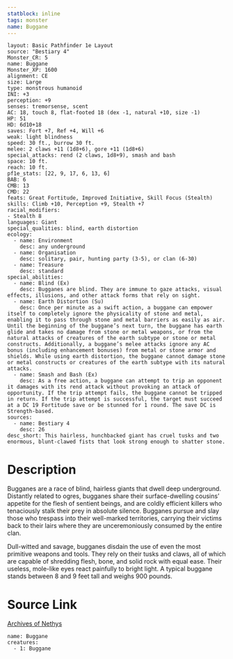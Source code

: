 ```yaml
---
statblock: inline
tags: monster
name: Buggane
---
```

```statblock
layout: Basic Pathfinder 1e Layout
source: "Bestiary 4"
Monster_CR: 5
name: Buggane
Monster_XP: 1600
alignment: CE
size: Large
type: monstrous humanoid
INI: +3
perception: +9
senses: tremorsense, scent
AC: 18, touch 8, flat-footed 18 (dex -1, natural +10, size -1)
HP: 51
HD: 6d10+18
saves: Fort +7, Ref +4, Will +6
weak: light blindness
speed: 30 ft., burrow 30 ft.
melee: 2 claws +11 (1d8+6), gore +11 (1d8+6)
special_attacks: rend (2 claws, 1d8+9), smash and bash
space: 10 ft.
reach: 10 ft.
pf1e_stats: [22, 9, 17, 6, 13, 6]
BAB: 6
CMB: 13
CMD: 22
feats: Great Fortitude, Improved Initiative, Skill Focus (Stealth)
skills: Climb +10, Perception +9, Stealth +7
racial_modifiers:
- Stealth 8
languages: Giant
special_qualities: blind, earth distortion
ecology:
  - name: Environment
    desc: any underground
  - name: Organisation
    desc: solitary, pair, hunting party (3-5), or clan (6-30)
  - name: Treasure
    desc: standard
special_abilities:
  - name: Blind (Ex)
    desc: Bugganes are blind. They are immune to gaze attacks, visual effects, illusions, and other attack forms that rely on sight.
  - name: Earth Distortion (Su)
    desc: Once per minute as a swift action, a buggane can empower itself to completely ignore the physicality of stone and metal, enabling it to pass through stone and metal barriers as easily as air. Until the beginning of the buggane’s next turn, the buggane has earth glide and takes no damage from stone or metal weapons, or from the natural attacks of creatures of the earth subtype or stone or metal constructs. Additionally, a buggane’s melee attacks ignore any AC bonus (including enhancement bonuses) from metal or stone armor and shields. While using earth distortion, the buggane cannot damage stone or metal constructs or creatures of the earth subtype with its natural attacks.
  - name: Smash and Bash (Ex)
    desc: As a free action, a buggane can attempt to trip an opponent it damages with its rend attack without provoking an attack of opportunity. If the trip attempt fails, the buggane cannot be tripped in return. If the trip attempt is successful, the target must succeed at a DC 19 Fortitude save or be stunned for 1 round. The save DC is Strength-based.
sources:
  - name: Bestiary 4
    desc: 26
desc_short: This hairless, hunchbacked giant has cruel tusks and two enormous, blunt-clawed fists that look strong enough to shatter stone.
```
# Description
Bugganes are a race of blind, hairless giants that dwell deep underground. Distantly related to ogres, bugganes share their surface-dwelling cousins’ appetite for the flesh of sentient beings, and are coldly efficient killers who tenaciously stalk their prey in absolute silence. Bugganes pursue and slay those who trespass into their well-marked territories, carrying their victims back to their lairs where they are unceremoniously consumed by the entire clan.

Dull-witted and savage, bugganes disdain the use of even the most primitive weapons and tools. They rely on their tusks and claws, all of which are capable of shredding flesh, bone, and solid rock with equal ease. Their useless, mole-like eyes react painfully to bright light. A typical buggane stands between 8 and 9 feet tall and weighs 900 pounds.
# Source Link
[Archives of Nethys](https://aonprd.com/MonsterDisplay.aspx?ItemName=Buggane)
```encounter-table
name: Buggane
creatures:
  - 1: Buggane
```
